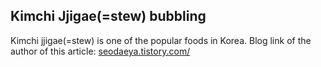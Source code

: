 ## Kimchi Jjigae(=stew) bubbling
Kimchi jjigae(=stew) is one of the popular foods in Korea.
Blog link of the author of this article: [seodaeya.tistory.com/](https://seodaeya.tistory.com/)